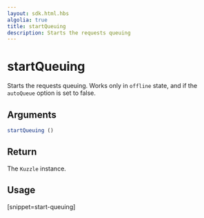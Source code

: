 ```yaml
---
layout: sdk.html.hbs
algolia: true
title: startQueuing
description: Starts the requests queuing
---
```



# startQueuing

Starts the requests queuing.
Works only in `offline` state, and if the `autoQueue` option is set to false.

## Arguments

```javascript
startQueuing ()
```

## Return

The `Kuzzle` instance.

## Usage

[snippet=start-queuing]
